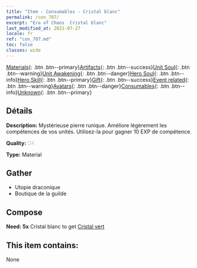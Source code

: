 ```yaml
---
title: "Item - Consumables - Cristal blanc"
permalink: /con_707/
excerpt: "Era of Chaos  Cristal blanc"
last_modified_at: 2021-07-27
locale: fr
ref: "con_707.md"
toc: false
classes: wide
---
```

 [Materials](/ItemsFR/){: .btn .btn--primary}[Artifacts](/ItemsFR/Artifacts/){: .btn .btn--success}[Unit Soul](/ItemsFR/UnitSoul/){: .btn .btn--warning}[Unit Awakening](/ItemsFR/UnitAwakening/){: .btn .btn--danger}[Hero Soul](/ItemsFR/HeroSoul/){: .btn .btn--info}[Hero Skill](/ItemsFR/HeroSkill/){: .btn .btn--primary}[Gift](/ItemsFR/Gift/){: .btn .btn--success}[Event related](/ItemsFR/Events/){: .btn .btn--warning}[Avatars](/ItemsFR/Avatars/){: .btn .btn--danger}[Consumables](/ItemsFR/Consumables/){: .btn .btn--info}[Unknown](/ItemsFR/Unknown/){: .btn .btn--primary}

## Détails
 **Description:** Mystérieuse pierre runique. Améliore légèrement les compétences de vos unités. Utilisez-la pour gagner 10 EXP de compétence.

 **Quality:** <span style="color: #C0C0C0">OK</span>

 **Type:** Material

## Gather

*    Utopie draconique 
*    Boutique de la guilde 

## Compose

 **Need: 5x** Cristal blanc to get [Cristal vert](/ItemsFR/con_711/)

## This item contains:

  None


